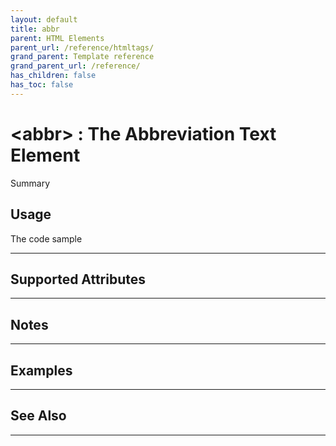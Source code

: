 ```yaml
---
layout: default
title: abbr
parent: HTML Elements
parent_url: /reference/htmltags/
grand_parent: Template reference
grand_parent_url: /reference/
has_children: false
has_toc: false
---
```


# &lt;abbr&gt; : The Abbreviation Text Element

Summary

## Usage

 The code sample

---

## Supported Attributes


---

## Notes


---

## Examples


---


## See Also


---

